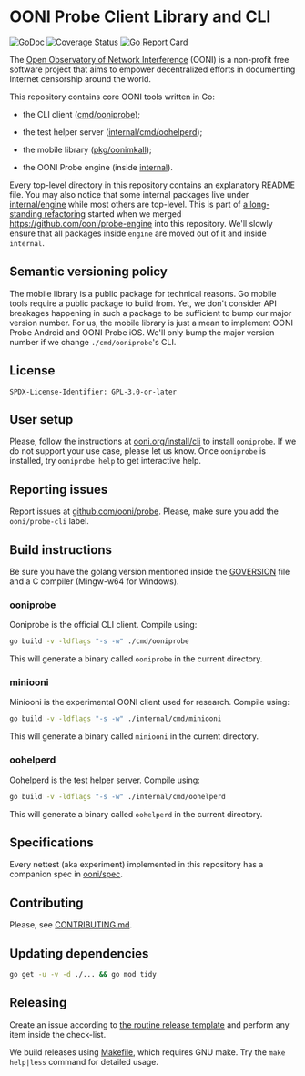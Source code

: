 # OONI Probe Client Library and CLI

[![GoDoc](https://godoc.org/github.com/ooni/probe-cli?status.svg)](https://godoc.org/github.com/ooni/probe-cli) [![Coverage Status](https://coveralls.io/repos/github/ooni/probe-cli/badge.svg?branch=master)](https://coveralls.io/github/ooni/probe-cli?branch=master) [![Go Report Card](https://goreportcard.com/badge/github.com/ooni/probe-cli)](https://goreportcard.com/report/github.com/ooni/probe-cli)

The [Open Observatory of Network Interference](https://ooni.org) (OONI) is a non-profit free software project
that aims to empower decentralized efforts in documenting
Internet censorship around the world.

This repository contains core OONI tools written in Go:

- the CLI client ([cmd/ooniprobe](cmd/ooniprobe));

- the test helper server ([internal/cmd/oohelperd](internal/cmd/oohelperd));

- the mobile library ([pkg/oonimkall](pkg/oonimkall));

- the OONI Probe engine (inside [internal](internal)).

Every top-level directory in this repository contains an explanatory README file. You
may also notice that some internal packages live under [internal/engine](internal/engine)
while most others are top-level. This is part of [a long-standing refactoring](
https://github.com/ooni/probe/issues/2115) started when we merged
https://github.com/ooni/probe-engine into this repository. We'll slowly
ensure that all packages inside `engine` are moved out of it and inside `internal`.

## Semantic versioning policy

The mobile library is a public package for technical reasons. Go mobile tools require
a public package to build from. Yet, we don't consider API breakages happening in
such a package to be sufficient to bump our major version number. For us, the mobile
library is just a mean to implement OONI Probe Android and OONI Probe iOS. We'll
only bump the major version number if we change `./cmd/ooniprobe`'s CLI.

## License

```
SPDX-License-Identifier: GPL-3.0-or-later
```

## User setup

Please, follow the instructions at [ooni.org/install/cli](https://ooni.org/install/cli)
to install `ooniprobe`. If we do not support your use case, please let us know. Once
`ooniprobe` is installed, try `ooniprobe help` to get interactive help.

## Reporting issues

Report issues at [github.com/ooni/probe](
https://github.com/ooni/probe/issues/new?labels=ooni/probe-cli&assignee=bassosimone).
Please, make sure you add the `ooni/probe-cli` label.

## Build instructions

Be sure you have the golang version mentioned inside the [GOVERSION](GOVERSION)
file and a C compiler (Mingw-w64 for Windows).

### ooniprobe

Ooniprobe is the official CLI client. Compile using:

```bash
go build -v -ldflags "-s -w" ./cmd/ooniprobe
```

This will generate a binary called `ooniprobe` in the current directory.

### miniooni

Miniooni is the experimental OONI client used for research. Compile using:

```bash
go build -v -ldflags "-s -w" ./internal/cmd/miniooni
```

This will generate a binary called `miniooni` in the current directory.

### oohelperd

Oohelperd is the test helper server. Compile using:

```bash
go build -v -ldflags "-s -w" ./internal/cmd/oohelperd
```

This will generate a binary called `oohelperd` in the current directory.

## Specifications

Every nettest (aka experiment) implemented in this repository has a companion
spec in [ooni/spec](https://github.com/ooni/spec).

## Contributing

Please, see [CONTRIBUTING.md](CONTRIBUTING.md).

## Updating dependencies

```bash
go get -u -v -d ./... && go mod tidy
```

## Releasing

Create an issue according to [the routine release template](
https://github.com/ooni/probe/blob/master/.github/ISSUE_TEMPLATE/routine-sprint-releases.md)
and perform any item inside the check-list.

We build releases using [Makefile](Makefile), which requires GNU make. Try
the `make help|less` command for detailed usage.
